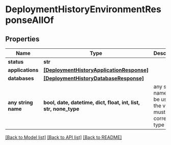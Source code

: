 # DeploymentHistoryEnvironmentResponseAllOf


## Properties
Name | Type | Description | Notes
------------ | ------------- | ------------- | -------------
**status** | **str** |  | [optional] 
**applications** | [**[DeploymentHistoryApplicationResponse]**](DeploymentHistoryApplicationResponse.md) |  | [optional] 
**databases** | [**[DeploymentHistoryDatabaseResponse]**](DeploymentHistoryDatabaseResponse.md) |  | [optional] 
**any string name** | **bool, date, datetime, dict, float, int, list, str, none_type** | any string name can be used but the value must be the correct type | [optional]

[[Back to Model list]](../README.md#documentation-for-models) [[Back to API list]](../README.md#documentation-for-api-endpoints) [[Back to README]](../README.md)


